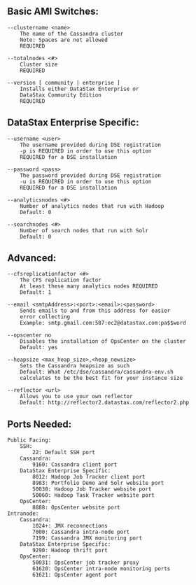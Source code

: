 ## Basic AMI Switches:

    --clustername <name>
        The name of the Cassandra cluster
        Note: Spaces are not allowed
        REQUIRED

    --totalnodes <#>
        Cluster size
        REQUIRED

    --version [ community | enterprise ]
        Installs either DataStax Enterprise or
        DataStax Community Edition
        REQUIRED

## DataStax Enterprise Specific:

    --username <user>
        The username provided during DSE registration
        -p is REQUIRED in order to use this option
        REQUIRED for a DSE installation

    --password <pass>
        The password provided during DSE registration
        -u is REQUIRED in order to use this option
        REQUIRED for a DSE installation

    --analyticsnodes <#>
        Number of analytics nodes that run with Hadoop
        Default: 0

    --searchnodes <#>
        Number of search nodes that run with Solr
        Default: 0

## Advanced:

    --cfsreplicationfactor <#>
        The CFS replication factor
        At least these many analytics nodes REQUIRED
        Default: 1

    --email <smtpAddress>:<port>:<email>:<password>
        Sends emails to and from this address for easier
        error collecting
        Example: smtp.gmail.com:587:ec2@datastax.com:pa$$word

    --opscenter no
        Disables the installation of OpsCenter on the cluster
        Default: yes

    --heapsize <max_heap_size>,<heap_newsize>
        Sets the Cassandra heapsize as such
        Default: What /etc/dse/cassandra/cassandra-env.sh
        calculates to be the best fit for your instance size

    --reflector <url>
        Allows you to use your own reflector
        Default: http://reflector2.datastax.com/reflector2.php


## Ports Needed:
    Public Facing:
        SSH:
            22: Default SSH port
        Cassandra:
            9160: Cassandra client port
        DataStax Enterprise Specific:
            8012: Hadoop Job Tracker client port
            8983: Portfolio Demo and Solr website port
            50030: Hadoop Job Tracker website port
            50060: Hadoop Task Tracker website port
        OpsCenter:
            8888: OpsCenter website port
    Intranode:
        Cassandra:
            1024+: JMX reconnections
            7000: Cassandra intra-node port
            7199: Cassandra JMX monitoring port
        DataStax Enterprise Specific:
            9290: Hadoop thrift port
        OpsCenter:
            50031: OpsCenter job tracker proxy
            61620: OpsCenter intra-node monitoring ports
            61621: OpsCenter agent port

